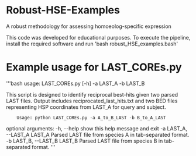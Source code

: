 # Robust-HSE-Examples
A robust methodology for assessing homoeolog-specific expression

This code was developed for educational purposes. To execute the pipeline, install the required software and run 'bash robust_HSE_examples.bash'

# Example usage for LAST_COREs.py
'''bash
usage: LAST_COREs.py [-h] -a LAST_A -b LAST_B

This script is designed to identify reciprocal best-hits given two
parsed LAST files. Output includes reciprocated_last_hits.txt and
two BED files representing HSP coordinates from LAST_A for query
and subject.

        Usage: python LAST_COREs.py -a A_to_B_LAST -b B_to_A_LAST

optional arguments:
  -h, --help            show this help message and exit
  -a LAST_A, --LAST_A LAST_A
                        Parsed LAST file from species A in tab-separated
                        format.
  -b LAST_B, --LAST_B LAST_B
                        Parsed LAST file from species B in tab-separated
                        format.
'''
